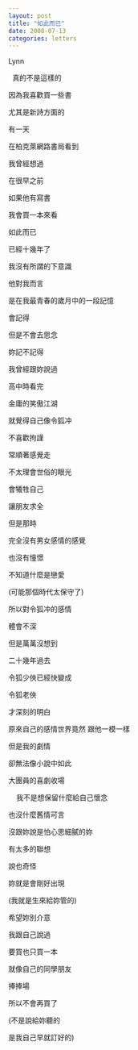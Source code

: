 ```yaml
---
layout: post
title: "如此而已"
date: 2008-07-13
categories: letters
---
```




Lynn

 
真的不是這樣的


因為我喜歡買一些書


尤其是新詩方面的


有一天


在柏克萊網路書局看到


我曾經想過


在很早之前


如果他有寫書


我會買一本來看


如此而已


已經十幾年了


我沒有所謂的下意識


他對我而言


是在我最青春的歲月中的一段記憶


會記得


但是不會去思念


妳記不記得


我曾經跟妳說過


高中時看完


金庸的笑傲江湖


就覺得自己像令狐冲


不喜歡拘謹


常順著感覺走


不太理會世俗的眼光


會犧牲自己


讓朋友求全


但是那時


完全沒有男女感情的感覺


也沒有憧憬


不知道什麼是戀愛


(可能那個時代太保守了)


所以對令狐冲的感情


體會不深


但是萬萬沒想到


二十幾年過去


令狐少俠已經快變成


令狐老俠


才深刻的明白


原來自己的感情世界竟然
跟他一模一樣


但是我的劇情


卻無法像小說中如此


大團員的喜劇收場


 
 
我不是想保留什麼給自己懷念


也沒什麼舊情可言


沒跟妳說是怕心思細膩的妳


有太多的聯想


說也奇怪


妳就是會剛好出現


(我就是生來給妳管的)


希望妳別介意


我跟自己說過


要買也只買一本


就像自己的同學朋友


捧捧場


所以不會再買了


(不是說給妳聽的


是我自己早就訂好的)
